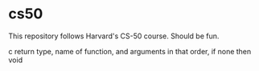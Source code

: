 # cs50

This repository follows Harvard's CS-50 course. Should be fun.

c return type, name of function, and arguments in that order, if none then void
